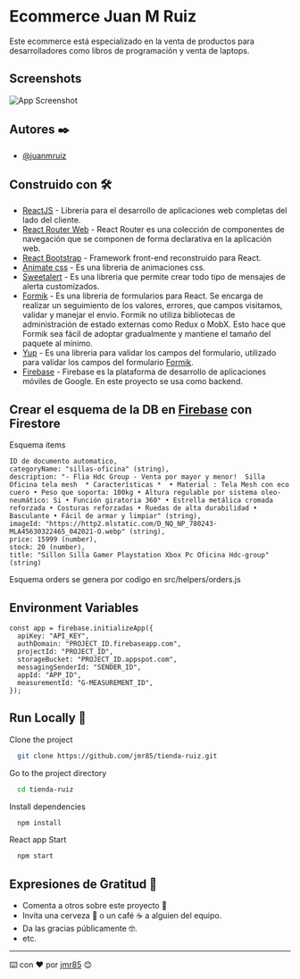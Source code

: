 
# Ecommerce Juan M Ruiz
Este ecommerce está especializado en la venta de productos para desarrolladores como libros de programación y venta de laptops.
## Screenshots
![App Screenshot](https://github.com/jmr85/tienda-ruiz/blob/master/doc/ecommerce.gif)

## Autores ✒️
- [@juanmruiz](https://www.github.com/jmr85)
## Construido con 🛠️
* [ReactJS](https://en.reactjs.org/) - Libreria para el desarrollo de aplicaciones web completas del lado del cliente.
* [React Router Web](https://reactrouter.com/web/guides/quick-start) - React Router es una colección de componentes de navegación que se componen de forma declarativa en la aplicación web.
* [React Bootstrap](https://react-bootstrap.github.io/) - Framework front-end reconstruido para React.
* [Animate css](https://animate.style/) - Es una libreria de animaciones css.
* [Sweetalert](https://sweetalert2.github.io/) - Es una libreria que permite crear todo tipo de mensajes de alerta customizados.
* [Formik](https://formik.org/) - Es una libreria de formularios para React. Se encarga de realizar un seguimiento de los valores, errores, que campos visitamos, validar y manejar el envio. Formik no utiliza bibliotecas de administración de estado externas como Redux o MobX. Esto hace que Formik sea fácil de adoptar gradualmente y mantiene el tamaño del paquete al mínimo.
* [Yup](https://github.com/jquense/yup) - Es una libreria para validar los campos del formulario, utilizado para validar los campos del formulario [Formik](https://formik.org/).
* [Firebase](https://firebase.google.com/) - Firebase es la plataforma de desarrollo de aplicaciones móviles de Google. En este proyecto se usa como backend.
## Crear el esquema de la DB en [Firebase](https://firebase.google.com/) con Firestore
Esquema items
```
ID de documento automatico,
categoryName: "sillas-oficina" (string),
description: "- Flia Hdc Group - Venta por mayor y menor!  Silla Oficina tela mesh  * Características *  • Material : Tela Mesh con eco cuero • Peso que soporta: 100kg • Altura regulable por sistema oleo-neumático: Si • Función giratoria 360° • Estrella metálica cromada reforzada • Costuras reforzadas • Ruedas de alta durabilidad • Basculante • Fácil de armar y limpiar" (string),
imageId: "https://http2.mlstatic.com/D_NQ_NP_780243-MLA45630322465_042021-O.webp" (string),
price: 15999 (number),
stock: 20 (number),
title: "Sillon Silla Gamer Playstation Xbox Pc Oficina Hdc-group" (string)
```  
Esquema orders se genera por codigo en src/helpers/orders.js
## Environment Variables
```
const app = firebase.initializeApp({
  apiKey: "API_KEY",
  authDomain: "PROJECT_ID.firebaseapp.com",
  projectId: "PROJECT_ID",
  storageBucket: "PROJECT_ID.appspot.com",
  messagingSenderId: "SENDER_ID",
  appId: "APP_ID",
  measurementId: "G-MEASUREMENT_ID",
});
```  
## Run Locally 🚀
Clone the project
```bash
  git clone https://github.com/jmr85/tienda-ruiz.git
```
Go to the project directory
```bash
  cd tienda-ruiz
```
Install dependencies
```bash
  npm install
```
React app Start 
```bash
  npm start
```

## Expresiones de Gratitud 🎁
* Comenta a otros sobre este proyecto 📢
* Invita una cerveza 🍺 o un café ☕ a alguien del equipo. 
* Da las gracias públicamente 🤓.
* etc.
---
⌨️ con ❤️ por [jmr85](https://github.com/jmr85) 😊